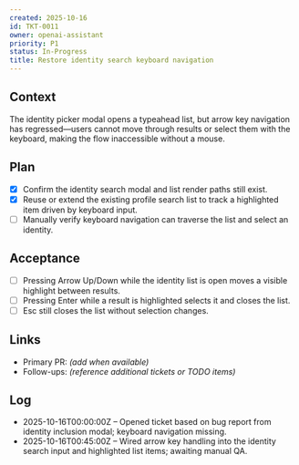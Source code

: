 ```yaml
---
created: 2025-10-16
id: TKT-0011
owner: openai-assistant
priority: P1
status: In-Progress
title: Restore identity search keyboard navigation
---
```


## Context

The identity picker modal opens a typeahead list, but arrow key navigation has regressed—users cannot move through results or select them with the keyboard, making the flow inaccessible without a mouse.

## Plan

- [x] Confirm the identity search modal and list render paths still exist.
- [x] Reuse or extend the existing profile search list to track a highlighted item driven by keyboard input.
- [ ] Manually verify keyboard navigation can traverse the list and select an identity.

## Acceptance

- [ ] Pressing Arrow Up/Down while the identity list is open moves a visible highlight between results.
- [ ] Pressing Enter while a result is highlighted selects it and closes the list.
- [ ] Esc still closes the list without selection changes.

## Links

- Primary PR: _(add when available)_
- Follow-ups: _(reference additional tickets or TODO items)_

## Log

- 2025-10-16T00:00:00Z – Opened ticket based on bug report from identity inclusion modal; keyboard navigation missing.
- 2025-10-16T00:45:00Z – Wired arrow key handling into the identity search input and highlighted list items; awaiting manual QA.
